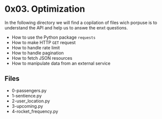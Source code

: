 # 0x03. Optimization

In the following directory we will find a copilation of files wich porpuse is to understand the API  and help us to answe the enxt questions.

-   How to use the Python package  `requests`
-   How to make HTTP  `GET`  request
-   How to handle rate limit
-   How to handle pagination
-   How to fetch JSON resources
-   How to manipulate data from an external service
## Files
- 0-passengers.py
- 1-sentience.py
- 2-user_location.py
- 3-upcoming.py
- 4-rocket_frequency.py